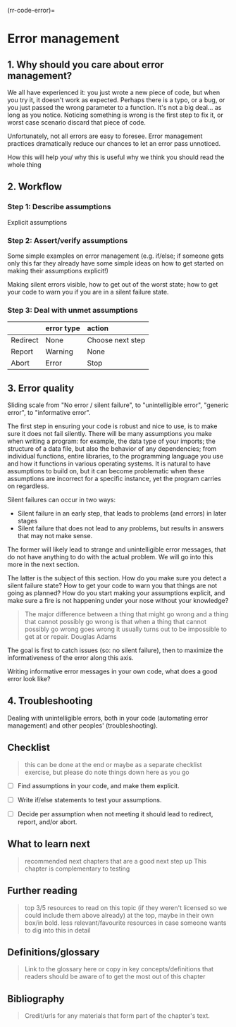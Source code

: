 (rr-code-error)=
# Error management

## 1. Why should you care about error management?

We all have experienced it: you just wrote a new piece of code, but when you try it, it doesn't work as expected.
Perhaps there is a typo, or a bug, or you just passed the wrong parameter to a function.
It's not a big deal... as long as you notice.
Noticing something is wrong is the first step to fix it, or worst case scenario discard that piece of code.

Unfortunately, not all errors are easy to foresee.
Error management practices dramatically reduce our chances to let an error pass unnoticed.

How this will help you/ why this is useful
why we think you should read the whole thing

## 2. Workflow

### Step 1: Describe assumptions
Explicit assumptions

### Step 2: Assert/verify assumptions
Some simple examples on error management (e.g. if/else; if someone gets only this far they already have some simple ideas on how to get started on making their assumptions explicit!)

Making silent errors visible, how to get out of the worst state; how to get your code to warn you if you are in a silent failure state.

### Step 3: Deal with unmet assumptions

| | error type | action |
|:--|:--|:--|
| Redirect | None | Choose next step |
| Report | Warning | None |
| Abort | Error | Stop |



## 3. Error quality
Sliding scale from "No error / silent failure", to "unintelligible error", "generic error", to "informative error".


The first step in ensuring your code is robust and nice to use, is to make sure it does not fail silently.
There will be many assumptions you make when writing a program: for example, the data type of your imports; the structure of a data file, but also the behavior of any dependencies; from individual functions, entire libraries, to the programming language you use and how it functions in various operating systems.
It is natural to have assumptions to build on, but it can become problematic when these assumptions are incorrect for a specific instance, yet the program carries on regardless.

Silent failures can occur in two ways:
- Silent failure in an early step, that leads to problems (and errors) in later stages
- Silent failure that does not lead to any problems, but results in answers that may not make sense.

The former will likely lead to strange and unintelligible error messages, that do not have anything to do with the actual problem.
We will go into this more in the next section.

The latter is the subject of this section.
How do you make sure you detect a silent failure state?
How to get your code to warn you that things are not going as planned?
How do you start making your assumptions explicit, and make sure a fire is not happening under your nose without your knowledge?

>The major difference between a thing that might go wrong and a thing that cannot possibly go wrong is that when a thing that cannot possibly go wrong goes wrong it usually turns out to be impossible to get at or repair.
> Douglas Adams

The goal is first to catch issues (so: no silent failure), then to maximize the informativeness of the error along this axis.

Writing informative error messages in your own code, what does a good error look like?

## 4. Troubleshooting

Dealing with unintelligible errors, both in your code (automating error management) and other peoples' (troubleshooting).


## Checklist
> this can be done at the end or maybe as a separate checklist exercise, but please do note things down here as you go

- [ ] Find assumptions in your code, and make them explicit.
- [ ] Write if/else statements to test your assumptions.
- [ ] Decide per assumption when not meeting it should lead to redirect, report, and/or abort.


## What to learn next
> recommended next chapters that are a good next step up
This chapter is complementary to testing

## Further reading
> top 3/5 resources to read on this topic (if they weren't licensed so we could include them above already) at the top, maybe in their own box/in bold.
> less relevant/favourite resources in case someone wants to dig into this in detail

## Definitions/glossary
> Link to the glossary here or copy in key concepts/definitions that readers should be aware of to get the most out of this chapter

## Bibliography
> Credit/urls for any materials that form part of the chapter's text.
